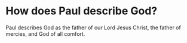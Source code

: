 # How does Paul describe God?

Paul describes God as the father of our Lord Jesus Christ, the father of mercies, and God of all comfort.
